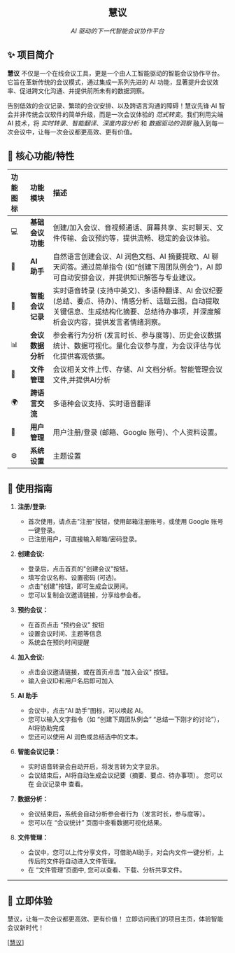 <h2 align="center">慧议</h2>

<p align="center">
  <em>AI 驱动的下一代智能会议协作平台</em>
</p>


## ✨ 项目简介

**慧议** 不仅是一个在线会议工具，更是一个由人工智能驱动的智能会议协作平台。它旨在革新传统的会议模式，通过集成一系列先进的 AI 功能，显著提升会议效率、促进跨文化沟通、并提供前所未有的数据洞察。

告别低效的会议记录、繁琐的会议安排、以及跨语言沟通的障碍！慧议先锋·AI 智会并非传统会议软件的简单升级，而是一次会议体验的 *范式转变*。我们利用尖端 AI 技术，将 *实时转录*、*智能翻译*、*深度内容分析* 和 *数据驱动的洞察* 融入到每一次会议中，让每一次会议都更高效、更有价值。

## 🚀 核心功能/特性

| 功能图标                                     | 功能模块               | 描述                                                                                                                                                                                |
| :---------------------------------------- | :--------------------- | :---------------------------------------------------------------------------------------------------------------------------------------------------------------------------------- |
| 💻                                          | **基础会议功能**       | 创建/加入会议、音视频通话、屏幕共享、实时聊天、文件传输、会议预约等，提供流畅、稳定的会议体验。                                                                                    |
| 🧠                                          | **AI 助手**           | 自然语言创建会议、AI 润色文档、AI 摘要提取、AI 聊天问答。通过简单指令 (如“创建下周团队例会”)，AI 即可自动安排会议，并提供知识解答与专业建议。                                              |
| 📝                                          | **智能会议记录**       | 实时语音转录 (支持中英文)、多语种翻译、AI 会议纪要 (总结、要点、待办)、情感分析、话题云图。自动提取关键信息、生成结构化摘要、总结待办事项，并深度解析会议内容，提供发言者情绪洞察。       |
| 📊                                          | **会议数据分析**       | 参会者行为分析 (发言时长、参与度等)、历史会议数据统计、数据可视化。量化会议参与度，为会议评估与优化提供客观依据。                                                                        |
| 📁                                          | **文件管理**          | 会议相关文件上传、存储、AI 文档分析。智能管理会议文件,并提供AI分析                                                                                                           |                                                 |
| 🌍                                           | **跨语言交流**          |     多语种会议支持、实时语音翻译                                                                                                                                         |
| 🙋                                          | **用户管理**           |  用户注册/登录 (邮箱、Google 账号)、个人资料设置。                                                                                                                                     |
| ⚙️                                          | **系统设置**           |  主题设置                                                                                                                                |
## 📖 使用指南

1.  **注册/登录:**
    *   首次使用，请点击"注册"按钮，使用邮箱注册账号，或使用 Google 账号一键登录。
    *   已注册用户，可直接输入邮箱/密码登录。

2.  **创建会议:**
    *   登录后，点击首页的"创建会议"按钮。
    *   填写会议名称、设置密码 (可选)。
    *   点击"创建"按钮，即可生成会议房间。
    *   您可以复制会议邀请链接，分享给参会者。

3.  **预约会议：**
    *   在首页点击 “预约会议” 按钮
    *   设置会议时间、主题等信息
    *   系统会在预约时间提醒

4.  **加入会议:**
    *   点击会议邀请链接，或在首页点击 "加入会议" 按钮。
    *   输入会议ID和用户名后即可加入
5. **AI 助手**
    *   会议中，点击“AI 助手”图标，可以唤起 AI。
    *   您可以输入文字指令（如 “创建下周团队例会” “总结一下刚才的讨论”），AI将协助完成
    *    您还可以使用 AI 润色或总结选中的文本。
6. **智能会议记录：**
    *    实时语音转录会自动开启，将发言转为文字显示。
    *    会议结束后，AI将自动生成会议纪要（摘要、要点、待办事项）。
        您可以在 会议记录中 查看。

7.  **数据分析：**
    *   会议结束后，系统会自动分析参会者行为（发言时长，参与度等）。
    *  您可以在 “会议统计” 页面中查看数据可视化结果。

8. **文件管理：**
    *   会议中，您可以上传分享文件，可借助AI助手，对会内文件一键分析，上传后的文件将自动进入文件管理。
    *    在 “文件管理”页面中, 您可以查看、下载、分析共享文件。

---

## 🤝 立即体验

慧议，让每一次会议都更高效、更有价值！ 立即访问我们的项目主页，体验智能会议新时代！

[[慧议](https://ai-meeting-introduction.onrender.com/)]
